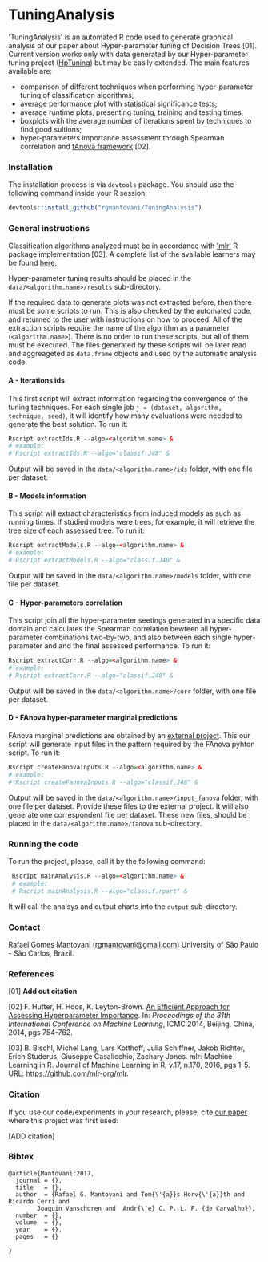 # TuningAnalysis

'TuningAnalysis' is an automated R code used to generate graphical analysis of our paper about Hyper-parameter tuning of Decision Trees [01]. 
Current version works only with data generated by our Hyper-parameter tuning project ([HpTuning](https://github.com/rgmantovani/HpTuning))
but may be easily extended. The main features available are:

* comparison of different techniques when performing hyper-parameter tuning of classification algorithms;
* average performance plot with statistical significance tests;
* average runtime plots, presenting tuning, training and testing times;
* boxplots with the average number of iterations spent by techniques to find good sultions;
* hyper-parameters importance assessment through Spearman correlation and [fAnova framework](https://github.com/automl/fanova) [02].

### Installation

The installation process is via ```devtools``` package. You should use the following command inside your R session:

```R
devtools::install_github("rgmantovani/TuningAnalysis")
```

### General instructions

Classification algorithms analyzed must be in accordance with ['mlr'](https://github.com/mlr-org/mlr) R package implementation [03]. 
A complete list of the available learners may be found [here](http://mlr-org.github.io/mlr-tutorial/release/html/integrated_learners/).

Hyper-parameter tuning results should be placed in the ```data/<algorithm.name>/results``` sub-directory.

If the required data to generate plots was not extracted before, then there must be some scripts to run. 
This is also checked by the automated code, and returned to the user with instructions on how to proceed.
All of the extraction scripts require the name of the algorithm as a parameter (```<algorithm.name>```).
There is no order to run these scripts, but all of them must be executed.
The files generated by these scripts will be later read and aggreageted as ```data.frame``` objects and used by the automatic analysis code.

#### A - Iterations ids

This first script will extract information regarding the convergence of the tuning techniques. 
For each single job ```j = (dataset, algorithm, technique, seed)```, 
it will identify how many evaluations were needed to generate the best solution. To run it:

```R
Rscript extractIds.R --algo=<algorithm.name> &
# example: 
# Rscript extractIds.R --algo="classif.J48" &
```

Output will be saved in the ```data/<algorithm.name>/ids``` folder, 
with one file per dataset. 

#### B - Models information

This script will extract characteristics from induced models as such as running times. 
If studied models were trees, for example, it will retrieve the tree size of each assessed tree. To run it:

```R
Rscript extractModels.R --algo=<algorithm.name> &
# example: 
# Rscript extractModels.R --algo="classif.J48" &
```

Output will be saved in the ```data/<algorithm.name>/models``` folder, 
with one file per dataset.

#### C - Hyper-parameters correlation

This script join all the hyper-parameter seetings generated in a specific data domain and calculates 
the Spearman correlation bewteen all hyper-parameter combinations two-by-two, and also between each single hyper-parameter and
and the final assessed performance. To run it:

```R
Rscript extractCorr.R --algo=<algorithm.name> &
# example: 
# Rscript extractCorr.R --algo="classif.J48" &
```
Output will be saved in the ```data/<algorithm.name>/corr``` folder, 
with one file per dataset.


#### D - FAnova hyper-parameter marginal predictions

FAnova marginal predictions are obtained by an [external project](https://github.com/automl/fanova). This our script will generate 
input files in the pattern required by the FAnova pyhton script. To run it:

```R
Rscript createFanovaInputs.R --algo=<algorithm.name> &
# example: 
# Rscript createFanovaInputs.R --algo="classif.J48" &
```
Output will be saved in the ```data/<algorithm.name>/input_fanova``` folder, 
with one file per dataset. Provide these files to the external project. It will also generate one correspondent file per dataset.
These new files, should be placed in the ```data/<algorithm.name>/fanova``` sub-directory.

### Running the code

To run the project, please, call it by the following command:
```R
 Rscript mainAnalysis.R --algo=<algorithm.name> &
 # example:
 # Rscript mainAnalysis.R --algo="classif.rpart" & 
```
It will call the analsys and output charts into the ```output``` sub-directory. 

### Contact

Rafael Gomes Mantovani (rgmantovani@gmail.com) University of São Paulo - São Carlos, Brazil.

### References

[01] **Add out citation**

[02] F. Hutter, H. Hoos, K. Leyton-Brown. [An Efficient Approach for Assessing Hyperparameter Importance](http://jmlr.org/proceedings/papers/v32/hutter14.html). 
In: *Proceedings of the 31th International Conference on Machine Learning*, ICMC 2014, Beijing, China, 2014, pgs 754-762.

[03] B. Bischl, Michel Lang, Lars Kotthoff, Julia Schiffner, Jakob Richter, Erich Studerus, Giuseppe Casalicchio, Zachary Jones. 
mlr: Machine Learning in R. Journal of Machine Learning in R, v.17, n.170, 2016, pgs 1-5. URL: https://github.com/mlr-org/mlr.

### Citation

If you use our code/experiments in your research, please, cite [our paper]() where this project was first used:

[ADD citation]

### Bibtex 

```
@article{Mantovani:2017, 
  journal = {},
  title   = {},
  author  = {Rafael G. Mantovani and Tom{\'{a}}s Horv{\'{a}}th and Ricardo Cerri and
		Joaquin Vanschoren and  Andr{\'e} C. P. L. F. {de Carvalho}},
  number  = {},
  volume  = {},
  year    = {},
  pages   = {}
  
}
```

